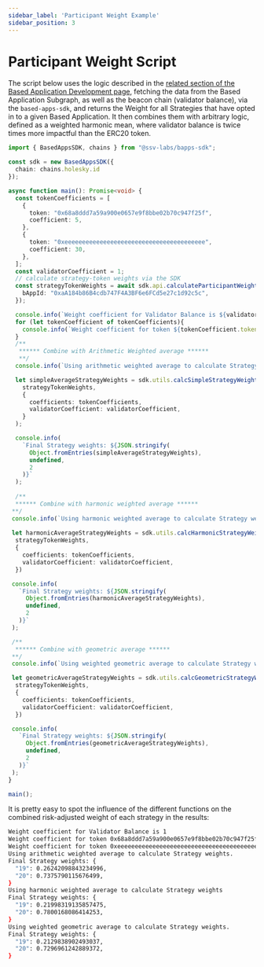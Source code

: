 ```yaml
---
sidebar_label: 'Participant Weight Example'
sidebar_position: 3
---
```


# Participant Weight Script

The script below uses the logic described in the [related section of the Based Application Development page](../../../developers/#3-participant-weight), fetching the data from the Based Application Subgraph, as well as the beacon chain (validator balance), via the `based-apps-sdk`, and returns the Weight for all Strategies that have opted in to a given Based Application. It then combines them with arbitrary logic, defined as a weighted harmonic mean, where validator balance is twice times more impactful than the ERC20 token.
   
```typescript
import { BasedAppsSDK, chains } from "@ssv-labs/bapps-sdk";

const sdk = new BasedAppsSDK({
  chain: chains.holesky.id
});

async function main(): Promise<void> {
  const tokenCoefficients = [
    {
      token: "0x68a8ddd7a59a900e0657e9f8bbe02b70c947f25f",
      coefficient: 5,
    },
    {
      token: "0xeeeeeeeeeeeeeeeeeeeeeeeeeeeeeeeeeeeeeeee",
      coefficient: 30,
    },
  ];
  const validatorCoefficient = 1;
  // calculate strategy-token weights via the SDK
  const strategyTokenWeights = await sdk.api.calculateParticipantWeights({
    bAppId: "0xaA184b86B4cdb747F4A3BF6e6FCd5e27c1d92c5c",
  });

  console.info(`Weight coefficient for Validator Balance is ${validatorCoefficient}`);
  for (let tokenCoefficient of tokenCoefficients){
    console.info(`Weight coefficient for token ${tokenCoefficient.token} is ${tokenCoefficient.coefficient}`);
  }
  /**
   ****** Combine with Arithmetic Weighted average ******
   **/
  console.info(`Using arithmetic weighted average to calculate Strategy weights.`);

  let simpleAverageStrategyWeights = sdk.utils.calcSimpleStrategyWeights(
    strategyTokenWeights,
    {
      coefficients: tokenCoefficients,
      validatorCoefficient: validatorCoefficient,
    }
  );

  console.info(
    `Final Strategy weights: ${JSON.stringify(
      Object.fromEntries(simpleAverageStrategyWeights),
      undefined,
      2
    )}`
  );
  
  /**
  ****** Combine with harmonic weighted average ******
 **/
 console.info(`Using harmonic weighted average to calculate Strategy weights`)
 
 let harmonicAverageStrategyWeights = sdk.utils.calcHarmonicStrategyWeights(
  strategyTokenWeights,
  {
    coefficients: tokenCoefficients,
    validatorCoefficient: validatorCoefficient,
  })

 console.info(
   `Final Strategy weights: ${JSON.stringify(
     Object.fromEntries(harmonicAverageStrategyWeights),
     undefined,
     2
   )}`
 );

 /**
  ****** Combine with geometric average ******
 **/
 console.info(`Using weighted geometric average to calculate Strategy weights.`);

 let geometricAverageStrategyWeights = sdk.utils.calcGeometricStrategyWeights(
  strategyTokenWeights,
  {
    coefficients: tokenCoefficients,
    validatorCoefficient: validatorCoefficient,
  })

 console.info(
   `Final Strategy weights: ${JSON.stringify(
     Object.fromEntries(geometricAverageStrategyWeights),
     undefined,
     2
   )}`
 );
}

main();
```

It is pretty easy to spot the influence of the different functions on the combined risk-adjusted weight of each strategy in the results:

```sh
Weight coefficient for Validator Balance is 1
Weight coefficient for token 0x68a8ddd7a59a900e0657e9f8bbe02b70c947f25f is 5
Weight coefficient for token 0xeeeeeeeeeeeeeeeeeeeeeeeeeeeeeeeeeeeeeeee is 30
Using arithmetic weighted average to calculate Strategy weights.
Final Strategy weights: {
  "19": 0.26242098843234996,
  "20": 0.7375790115676499,
}
Using harmonic weighted average to calculate Strategy weights
Final Strategy weights: {
  "19": 0.21998319135857475,
  "20": 0.7800168086414253,
}
Using weighted geometric average to calculate Strategy weights.
Final Strategy weights: {
  "19": 0.2129838902493037,
  "20": 0.7296961242889372,
}
```